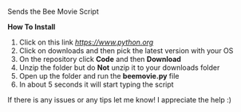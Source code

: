 Sends the Bee Movie Script

**How To Install**
1. Click on this link *https://www.python.org*
2. Click on downloads and then pick the latest version with your OS
3. On the repository click **Code** and then **Download**
4. Unzip the folder but do **Not** unzip it to your downloads folder
5. Open up the folder and run the **beemovie.py** file
6. In about 5 seconds it will start typing the script


If there is any issues or any tips let me know! I appreciate the help :)